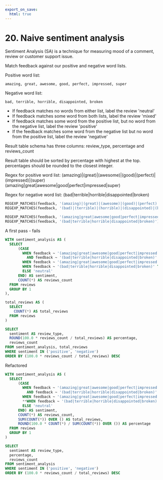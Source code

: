 ```yaml
---
export_on_save:
  html: true
---
```

# 20. Naive sentiment analysis 

Sentiment Analysis (SA) is a technique for measuring mood of a comment, review or customer support issue.

Match feedback against our positive and negative word lists.

Positive word list:

    amazing, great, awesome, good, perfect, impressed, super

Negative word list:

    bad, terrible, horrible, disappointed, broken

- If feedback matches no words from either list, label the review 'neutral'
- If feedback matches some word from both lists, label the review 'mixed'
- If feedback matches some word from the positive list, but no word from the negative list, label the review 'positive'
- If the feedback matches some word from the negative list but no word from the positive list, label the review 'negative'

Result table schema has three columns: review_type, percentage and reviews_count

Result table should be sorted by percentage with highest at the top.
percentages should be rounded to the closest integer.

Regex for positive word list:
(amazing)|(great)|(awesome)|(good)|(perfect)|(impressed)|(super)
(amazing|great|awesome|good|perfect|impressed|super)

Regex for negative word list:
(bad|terrible|horrible|disappointed|broken)

```sql
REGEXP_MATCHES(feedback, '(amazing)|(great)|(awesome)|(good)|(perfect)|(impressed)|(super)')
REGEXP_MATCHES(feedback, '(bad)|(terrible)|(horrible)|(disappointed)|(broken)')

REGEXP_MATCHES(feedback, '(amazing|great|awesome|good|perfect|impressed|super)')
REGEXP_MATCHES(feedback, '(bad|terrible|horrible|disappointed|broken)')
```

A first pass - fails

```sql
WITH sentiment_analysis AS (
  SELECT 
      (CASE 
        WHEN feedback ~ '(amazing|great|awesome|good|perfect|impressed|super)'
          AND feedback ~ '(bad|terrible|horrible|disappointed|broken)' THEN 'mixed'
        WHEN feedback ~ '(amazing|great|awesome|good|perfect|impressed|super)' THEN 'positive'
        WHEN feedback ~ '(bad|terrible|horrible|disappointed|broken)' THEN 'negative'
        ELSE 'neutral'
      END) AS sentiment,
      COUNT(*) AS reviews_count
  FROM reviews
  GROUP BY 1
),

total_reviews AS (
  SELECT
    COUNT(*) AS total_reviews
  FROM reviews
)

SELECT 
  sentiment AS review_type,
  ROUND(100.0 * reviews_count / total_reviews) AS percentage,
  reviews_count
FROM sentiment_analysis, total_reviews
WHERE sentiment IN ('positive', 'negative')
ORDER BY (100.0 * reviews_count / total_reviews) DESC
```




Refactored


```sql
WITH sentiment_analysis AS (
  SELECT 
      (CASE 
        WHEN feedback ~ '(amazing|great|awesome|good|perfect|impressed|super)'
          AND feedback ~ '(bad|terrible|horrible|disappointed|broken)' THEN 'mixed'
        WHEN feedback ~ '(amazing|great|awesome|good|perfect|impressed|super)' THEN 'positive'
        **WHEN feedback ~ '(bad|terrible|horrible|disappointed|broken)' THEN 'negative'**
        ELSE 'neutral'
      END) AS sentiment,
      COUNT(*) AS reviews_count,
      SUM(COUNT(*)) OVER () AS total_reviews,
      ROUND(100.0 * COUNT(*) / SUM(COUNT(*)) OVER ()) AS percentage
  FROM reviews
  GROUP BY 1
)

SELECT 
  sentiment AS review_type,
  percentage,
  reviews_count
FROM sentiment_analysis
WHERE sentiment IN ('positive', 'negative')
ORDER BY (100.0 * reviews_count / total_reviews) DESC
```